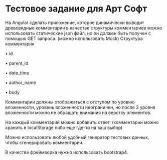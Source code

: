 # Тестовое задание для Арт Софт 

На Angular сделать приложение, которое динамически выводит древовидные комментарии
в качестве структуры комментариев можно использовать статические json файл, но он должен быть получен с помощью GET запроса. (можно использовать Mock)
Структура комментария

•	id

•	parent_id

•	date_time

•	author_name

•	body

Комментарии должны отображаться с отступом по уровню вложенности, уровень вложенности неограничен, но после 3 уровня вложенности можно не обращать внимания на верстку элементов.

На каждый комментарий можно добавить ответ. (комментарии можно хранить в localStorage либо еще где-то на ваш выбор)

Можно использовать любой удобный генератор тестовых данных, чтобы сгенерировать комментарии.

В качестве фреймворка нужно использовать bootstrap4.
